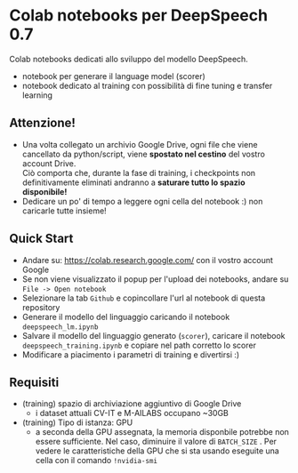 # Colab notebooks per DeepSpeech 0.7

Colab notebooks dedicati allo sviluppo del modello DeepSpeech.
* notebook per generare il language model (scorer)
* notebook dedicato al training con possibilità di fine tuning e transfer learning


## Attenzione!
* Una volta collegato un archivio Google Drive, ogni file che viene cancellato da python/script, viene <b>spostato nel cestino</b> del vostro account Drive.  
Ciò comporta che, durante la fase di training, i checkpoints non definitivamente eliminati andranno a <b>saturare tutto lo spazio disponibile!</b>
* Dedicare un po' di tempo a leggere ogni cella del notebook :) non caricarle tutte insieme!  

## Quick Start

 * Andare su: https://colab.research.google.com/ con il vostro account Google
 * Se non viene visualizzato il popup per l'upload dei notebooks, andare su ```File -> Open notebook```
 * Selezionare la tab ```Github``` e copincollare l'url al notebook di questa repository
 * Generare il modello del linguaggio caricando il notebook ```deepspeech_lm.ipynb```
 * Salvare il modello del linguaggio generato (```scorer```), caricare il notebook ```deepspeech_training.ipynb``` e copiare nel path corretto lo scorer
 * Modificare a piacimento i parametri di training e divertirsi :)

## Requisiti

* (training) spazio di archiviazione aggiuntivo di Google Drive
  * i dataset attuali CV-IT e M-AILABS occupano ~30GB
* (training) Tipo di istanza: GPU
  * a seconda della GPU assegnata, la memoria disponbile potrebbe non essere sufficiente. Nel caso, diminuire il valore di ```BATCH_SIZE``` . Per vedere le caratteristiche della GPU che si sta usando eseguite una cella con il comando ```!nvidia-smi```
